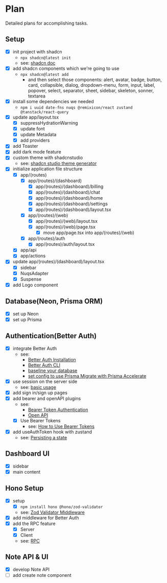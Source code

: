 # Plan

Detailed plans for accomplishing tasks.

## Setup

- [x] init project with shadcn
  - `npx shadcn@latest init`
  - see: [shadcn doc](https://ui.shadcn.com/docs/installation/next)
- [x] add shadcn components which we're going to use
  - `npx shadcn@latest add`
    - and then select those components: alert, avatar, badge, button, card, collapsible, dialog, dropdown-menu, form, input, label, popover, select, separator, sheet, sidebar, skeleton, sonner, textarea
- [x] install some dependencies we needed
  - `npm i uuid date-fns nuqs @remixicon/react zustand @tanstack/react-query`
- [x] update app/layout.tsx
  - [x] suppressHydrationWarning
  - [x] update font
  - [x] update Metadata
  - [x] add providers
- [x] add Toaster
- [x] add dark mode feature
- [x] custom theme with shadcnstudio
  - see: [shadcn studio theme generator](https://shadcnstudio.com/theme-generator)
- [x] initialize application file structure
  - [x] app/(routes)
    - [x] app/(routes)/(dashboard)
      - [x] app/(routes)/(dashboard)/billing
      - [x] app/(routes)/(dashboard)/chat
      - [x] app/(routes)/(dashboard)/home
      - [x] app/(routes)/(dashboard)/settings
      - [x] app/(routes)/(dashboard)/layout.tsx
    - [x] app/(routes)/(web)
      - [x] app/(routes)/(web)/layout.tsx
      - [x] app/(routes)/(web)/page.tsx
        - [x] move app/page.tsx into app/(routes)/(web)
    - [x] app/(routes)/auth
      - [x] app/(routes)/auth/layout.tsx
  - [x] app/api
  - [x] app/actions
- [x] update app/(routes)/(dashboard)/layout.tsx
  - [x] sidebar
  - [x] NuqsAdapter
  - [x] Suspense
- [x] add Logo component

## Database(Neon, Prisma ORM)

- [x] set up Neon
- [x] set up Prisma

## Authentication(Better Auth)

- [x] integrate Better Auth
  - see:
    - [Better Auth Installation](https://www.better-auth.com/docs/installation)
    - [Better Auth CLI](https://www.better-auth.com/docs/concepts/cli)
    - [baseline your database](https://www.prisma.io/docs/orm/prisma-migrate/workflows/baselining)
    - [set config to use Prisma Migrate with Prisma Accelerate](https://www.prisma.io/docs/guides/neon-accelerate#4-set-up-accelerate-in-the-prisma-console)
- [x] use session on the server side
  - see: [basic usage](https://www.better-auth.com/docs/basic-usage#server-side)
- [x] add sign in/sign up pages
- [x] add bearer and openAPI plugins
  - see:
    - [Bearer Token Authentication](https://www.better-auth.com/docs/plugins/bearer)
    - [Open API](https://www.better-auth.com/docs/plugins/open-api)
  - [x] Use Bearer Tokens
    - see: [How to Use Bearer Tokens](https://www.better-auth.com/docs/plugins/bearer#how-to-use-bearer-tokens)
- [x] add useAuthToken hook with zustand
  - see: [Persisting a state](https://zustand.docs.pmnd.rs/middlewares/persist#persisting-a-state)

## Dashboard UI

- [x] sidebar
- [x] main content

## Hono Setup

- [x] setup
  - [x] `npm install hono @hono/zod-validator`
  - see: [Zod Validator Middleware](https://hono.dev/docs/guides/validation#zod-validator-middleware)
- [x] add middleware for Better Auth
- [x] add the RPC feature
  - [x] Server
  - [x] Client
  - see: [RPC](https://hono.dev/docs/guides/rpc)

## Note API & UI

- [x] develop Note API
- [ ] add create note component
